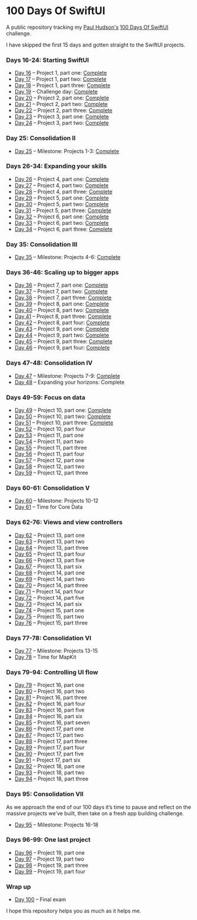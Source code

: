 # 100 Days Of SwiftUI

A public repository tracking my [Paul Hudson's][paul-hudson-twitter]
[100 Days Of SwiftUI][100-days-of-swiftui] challenge.

I have skipped the first 15 days and gotten straight to the SwiftUI projects.



### Days 16-24: Starting SwiftUI

* [Day 16][day-016] – Project 1, part one:        [Complete][day-016-tag]
* [Day 17][day-017] – Project 1, part two:        [Complete][day-017-tag]
* [Day 18][day-018] – Project 1, part three:      [Complete][day-018-tag]
* [Day 19][day-019] – Challenge day:              [Complete][day-019-tag]
* [Day 20][day-020] – Project 2, part one:        [Complete][day-020-tag]
* [Day 21][day-021] – Project 2, part two:        [Complete][day-021-tag]
* [Day 22][day-022] – Project 2, part three:      [Complete][day-022-tag]
* [Day 23][day-023] – Project 3, part one:        [Complete][day-023-tag]
* [Day 24][day-024] – Project 3, part two:        [Complete][day-024-tag]



### Day 25: Consolidation II

* [Day 25][day-025] – Milestone: Projects 1-3:    [Complete][day-025-tag]

### Days 26-34: Expanding your skills

* [Day 26][day-026] – Project 4, part one:        [Complete][day-026-tag]
* [Day 27][day-027] – Project 4, part two:        [Complete][day-027-tag]
* [Day 28][day-028] – Project 4, part three:      [Complete][day-028-tag]
* [Day 29][day-029] – Project 5, part one:        [Complete][day-029-tag]
* [Day 30][day-030] – Project 5, part two:        [Complete][day-030-tag]
* [Day 31][day-031] – Project 5, part three:      [Complete][day-031-tag]
* [Day 32][day-032] – Project 6, part one:        [Complete][day-032-tag]
* [Day 33][day-033] – Project 6, part two:        [Complete][day-033-tag]
* [Day 34][day-034] – Project 6, part three:      [Complete][day-034-tag]



### Day 35: Consolidation III

* [Day 35][day-035] – Milestone: Projects 4-6:    [Complete][day-035-tag]



### Days 36-46: Scaling up to bigger apps

* [Day 36][day-036] – Project 7, part one:        [Complete][day-036-tag]
* [Day 37][day-037] – Project 7, part two:        [Complete][day-037-tag]
* [Day 38][day-038] – Project 7, part three:      [Complete][day-038-tag]
* [Day 39][day-039] – Project 8, part one:        [Complete][day-039-tag]
* [Day 40][day-040] – Project 8, part two:        [Complete][day-040-tag]
* [Day 41][day-041] – Project 8, part three:      [Complete][day-041-tag]
* [Day 42][day-042] – Project 8, part four:       [Complete][day-042-tag]
* [Day 43][day-043] – Project 9, part one:        [Complete][day-043-tag]
* [Day 44][day-044] – Project 9, part two:        [Complete][day-044-tag]
* [Day 45][day-045] – Project 9, part three:      [Complete][day-045-tag]
* [Day 46][day-046] – Project 9, part four:       [Complete][day-046-tag]

### Days 47-48: Consolidation IV

* [Day 47][day-047] – Milestone: Projects 7-9:    [Complete][day-047-tag]
* [Day 48][day-048] – Expanding your horizons:     Complete



### Days 49-59: Focus on data

* [Day 49][day-049] – Project 10, part one:       [Complete][day-049-tag]
* [Day 50][day-050] – Project 10, part two:       [Complete][day-050-tag]
* [Day 51][day-051] – Project 10, part three:     [Complete][day-051-tag]
* [Day 52][day-052] – Project 10, part four
* [Day 53][day-053] – Project 11, part one
* [Day 54][day-054] – Project 11, part two
* [Day 55][day-055] – Project 11, part three
* [Day 56][day-056] – Project 11, part four
* [Day 57][day-057] – Project 12, part one
* [Day 58][day-058] – Project 12, part two
* [Day 59][day-059] – Project 12, part three



### Days 60-61: Consolidation V

* [Day 60][day-060] – Milestone: Projects 10-12
* [Day 61][day-061] – Time for Core Data



### Days 62-76: Views and view controllers

* [Day 62][day-062] – Project 13, part one
* [Day 63][day-063] – Project 13, part two
* [Day 64][day-064] – Project 13, part three
* [Day 65][day-065] – Project 13, part four
* [Day 66][day-066] – Project 13, part five
* [Day 67][day-067] – Project 13, part six
* [Day 68][day-068] – Project 14, part one
* [Day 69][day-069] – Project 14, part two
* [Day 70][day-070] – Project 14, part three
* [Day 71][day-071] – Project 14, part four
* [Day 72][day-072] – Project 14, part five
* [Day 73][day-073] – Project 14, part six
* [Day 74][day-074] – Project 15, part one
* [Day 75][day-075] – Project 15, part two
* [Day 76][day-076] – Project 15, part three



### Days 77-78: Consolidation VI

* [Day 77][day-077] – Milestone: Projects 13-15
* [Day 78][day-078] – Time for MapKit



### Days 79-94: Controlling UI flow

* [Day 79][day-079] – Project 16, part one
* [Day 80][day-080] – Project 16, part two
* [Day 81][day-081] – Project 16, part three
* [Day 82][day-082] – Project 16, part four
* [Day 83][day-083] – Project 16, part five
* [Day 84][day-084] – Project 16, part six
* [Day 85][day-085] – Project 16, part seven
* [Day 86][day-086] – Project 17, part one
* [Day 87][day-087] – Project 17, part two
* [Day 88][day-088] – Project 17, part three
* [Day 89][day-089] – Project 17, part four
* [Day 90][day-090] – Project 17, part five
* [Day 91][day-091] – Project 17, part six
* [Day 92][day-092] – Project 18, part one
* [Day 93][day-093] – Project 18, part two
* [Day 94][day-094] – Project 18, part three



### Days 95: Consolidation VII
As we approach the end of our 100 days it’s time to pause and reflect on the massive projects we’ve built, then take on a fresh app building challenge.

* [Day 95][day-095] – Milestone: Projects 16-18



### Days 96-99: One last project

* [Day 96][day-096] – Project 19, part one
* [Day 97][day-097] – Project 19, part two
* [Day 98][day-098] – Project 19, part three
* [Day 99][day-099] – Project 19, part four



### Wrap up

* [Day 100][day-100] – Final exam

I hope this repository helps you as much as it helps me.

[//]: # (Twitter)

[paul-hudson-twitter]: https://twitter.com/twostraws

[//]: # (Hacking With Swift)

[100-days-of-swiftui]: https://www.hackingwithswift.com/100/swiftui/
[day-016]: https://www.hackingwithswift.com/100/swiftui/16 (100 Days Of SwiftUI - Day 16 - Hacking With Swift)
[day-017]: https://www.hackingwithswift.com/100/swiftui/17 (100 Days Of SwiftUI - Day 17 - Hacking With Swift)
[day-018]: https://www.hackingwithswift.com/100/swiftui/18 (100 Days Of SwiftUI - Day 18 - Hacking With Swift)
[day-019]: https://www.hackingwithswift.com/100/swiftui/19 (100 Days Of SwiftUI - Day 19 - Hacking With Swift)
[day-020]: https://www.hackingwithswift.com/100/swiftui/20 (100 Days Of SwiftUI - Day 20 - Hacking With Swift)
[day-021]: https://www.hackingwithswift.com/100/swiftui/21 (100 Days Of SwiftUI - Day 21 - Hacking With Swift)
[day-022]: https://www.hackingwithswift.com/100/swiftui/22 (100 Days Of SwiftUI - Day 22 - Hacking With Swift)
[day-023]: https://www.hackingwithswift.com/100/swiftui/23 (100 Days Of SwiftUI - Day 23 - Hacking With Swift)
[day-024]: https://www.hackingwithswift.com/100/swiftui/24 (100 Days Of SwiftUI - Day 24 - Hacking With Swift)
[day-025]: https://www.hackingwithswift.com/100/swiftui/25 (100 Days Of SwiftUI - Day 25 - Hacking With Swift)
[day-026]: https://www.hackingwithswift.com/100/swiftui/26 (100 Days Of SwiftUI - Day 26 - Hacking With Swift)
[day-027]: https://www.hackingwithswift.com/100/swiftui/27 (100 Days Of SwiftUI - Day 27 - Hacking With Swift)
[day-028]: https://www.hackingwithswift.com/100/swiftui/28 (100 Days Of SwiftUI - Day 28 - Hacking With Swift)
[day-029]: https://www.hackingwithswift.com/100/swiftui/29 (100 Days Of SwiftUI - Day 29 - Hacking With Swift)
[day-030]: https://www.hackingwithswift.com/100/swiftui/30 (100 Days Of SwiftUI - Day 30 - Hacking With Swift)
[day-031]: https://www.hackingwithswift.com/100/swiftui/31 (100 Days Of SwiftUI - Day 31 - Hacking With Swift)
[day-032]: https://www.hackingwithswift.com/100/swiftui/32 (100 Days Of SwiftUI - Day 32 - Hacking With Swift)
[day-033]: https://www.hackingwithswift.com/100/swiftui/33 (100 Days Of SwiftUI - Day 33 - Hacking With Swift)
[day-034]: https://www.hackingwithswift.com/100/swiftui/34 (100 Days Of SwiftUI - Day 34 - Hacking With Swift)
[day-035]: https://www.hackingwithswift.com/100/swiftui/35 (100 Days Of SwiftUI - Day 35 - Hacking With Swift)
[day-036]: https://www.hackingwithswift.com/100/swiftui/36 (100 Days Of SwiftUI - Day 36 - Hacking With Swift)
[day-037]: https://www.hackingwithswift.com/100/swiftui/37 (100 Days Of SwiftUI - Day 37 - Hacking With Swift)
[day-038]: https://www.hackingwithswift.com/100/swiftui/38 (100 Days Of SwiftUI - Day 38 - Hacking With Swift)
[day-039]: https://www.hackingwithswift.com/100/swiftui/39 (100 Days Of SwiftUI - Day 39 - Hacking With Swift)
[day-040]: https://www.hackingwithswift.com/100/swiftui/40 (100 Days Of SwiftUI - Day 40 - Hacking With Swift)
[day-041]: https://www.hackingwithswift.com/100/swiftui/41 (100 Days Of SwiftUI - Day 41 - Hacking With Swift)
[day-042]: https://www.hackingwithswift.com/100/swiftui/42 (100 Days Of SwiftUI - Day 42 - Hacking With Swift)
[day-043]: https://www.hackingwithswift.com/100/swiftui/43 (100 Days Of SwiftUI - Day 43 - Hacking With Swift)
[day-044]: https://www.hackingwithswift.com/100/swiftui/44 (100 Days Of SwiftUI - Day 44 - Hacking With Swift)
[day-045]: https://www.hackingwithswift.com/100/swiftui/45 (100 Days Of SwiftUI - Day 45 - Hacking With Swift)
[day-046]: https://www.hackingwithswift.com/100/swiftui/46 (100 Days Of SwiftUI - Day 46 - Hacking With Swift)
[day-047]: https://www.hackingwithswift.com/100/swiftui/47 (100 Days Of SwiftUI - Day 47 - Hacking With Swift)
[day-048]: https://www.hackingwithswift.com/100/swiftui/48 (100 Days Of SwiftUI - Day 48 - Hacking With Swift)
[day-049]: https://www.hackingwithswift.com/100/swiftui/49 (100 Days Of SwiftUI - Day 49 - Hacking With Swift)
[day-050]: https://www.hackingwithswift.com/100/swiftui/50 (100 Days Of SwiftUI - Day 50 - Hacking With Swift)
[day-051]: https://www.hackingwithswift.com/100/swiftui/51 (100 Days Of SwiftUI - Day 51 - Hacking With Swift)
[day-052]: https://www.hackingwithswift.com/100/swiftui/52 (100 Days Of SwiftUI - Day 52 - Hacking With Swift)
[day-053]: https://www.hackingwithswift.com/100/swiftui/53 (100 Days Of SwiftUI - Day 53 - Hacking With Swift)
[day-054]: https://www.hackingwithswift.com/100/swiftui/54 (100 Days Of SwiftUI - Day 54 - Hacking With Swift)
[day-055]: https://www.hackingwithswift.com/100/swiftui/55 (100 Days Of SwiftUI - Day 55 - Hacking With Swift)
[day-056]: https://www.hackingwithswift.com/100/swiftui/56 (100 Days Of SwiftUI - Day 56 - Hacking With Swift)
[day-057]: https://www.hackingwithswift.com/100/swiftui/57 (100 Days Of SwiftUI - Day 57 - Hacking With Swift)
[day-058]: https://www.hackingwithswift.com/100/swiftui/58 (100 Days Of SwiftUI - Day 58 - Hacking With Swift)
[day-059]: https://www.hackingwithswift.com/100/swiftui/59 (100 Days Of SwiftUI - Day 59 - Hacking With Swift)
[day-060]: https://www.hackingwithswift.com/100/swiftui/60 (100 Days Of SwiftUI - Day 60 - Hacking With Swift)
[day-061]: https://www.hackingwithswift.com/100/swiftui/61 (100 Days Of SwiftUI - Day 61 - Hacking With Swift)
[day-062]: https://www.hackingwithswift.com/100/swiftui/62 (100 Days Of SwiftUI - Day 62 - Hacking With Swift)
[day-063]: https://www.hackingwithswift.com/100/swiftui/63 (100 Days Of SwiftUI - Day 63 - Hacking With Swift)
[day-064]: https://www.hackingwithswift.com/100/swiftui/64 (100 Days Of SwiftUI - Day 64 - Hacking With Swift)
[day-065]: https://www.hackingwithswift.com/100/swiftui/65 (100 Days Of SwiftUI - Day 65 - Hacking With Swift)
[day-066]: https://www.hackingwithswift.com/100/swiftui/66 (100 Days Of SwiftUI - Day 66 - Hacking With Swift)
[day-067]: https://www.hackingwithswift.com/100/swiftui/67 (100 Days Of SwiftUI - Day 67 - Hacking With Swift)
[day-068]: https://www.hackingwithswift.com/100/swiftui/68 (100 Days Of SwiftUI - Day 68 - Hacking With Swift)
[day-069]: https://www.hackingwithswift.com/100/swiftui/69 (100 Days Of SwiftUI - Day 69 - Hacking With Swift)
[day-070]: https://www.hackingwithswift.com/100/swiftui/70 (100 Days Of SwiftUI - Day 70 - Hacking With Swift)
[day-071]: https://www.hackingwithswift.com/100/swiftui/71 (100 Days Of SwiftUI - Day 71 - Hacking With Swift)
[day-072]: https://www.hackingwithswift.com/100/swiftui/72 (100 Days Of SwiftUI - Day 72 - Hacking With Swift)
[day-073]: https://www.hackingwithswift.com/100/swiftui/73 (100 Days Of SwiftUI - Day 73 - Hacking With Swift)
[day-074]: https://www.hackingwithswift.com/100/swiftui/74 (100 Days Of SwiftUI - Day 74 - Hacking With Swift)
[day-075]: https://www.hackingwithswift.com/100/swiftui/75 (100 Days Of SwiftUI - Day 75 - Hacking With Swift)
[day-076]: https://www.hackingwithswift.com/100/swiftui/76 (100 Days Of SwiftUI - Day 76 - Hacking With Swift)
[day-077]: https://www.hackingwithswift.com/100/swiftui/77 (100 Days Of SwiftUI - Day 77 - Hacking With Swift)
[day-078]: https://www.hackingwithswift.com/100/swiftui/78 (100 Days Of SwiftUI - Day 78 - Hacking With Swift)
[day-079]: https://www.hackingwithswift.com/100/swiftui/79 (100 Days Of SwiftUI - Day 79 - Hacking With Swift)
[day-080]: https://www.hackingwithswift.com/100/swiftui/80 (100 Days Of SwiftUI - Day 80 - Hacking With Swift)
[day-081]: https://www.hackingwithswift.com/100/swiftui/81 (100 Days Of SwiftUI - Day 81 - Hacking With Swift)
[day-082]: https://www.hackingwithswift.com/100/swiftui/82 (100 Days Of SwiftUI - Day 82 - Hacking With Swift)
[day-083]: https://www.hackingwithswift.com/100/swiftui/83 (100 Days Of SwiftUI - Day 83 - Hacking With Swift)
[day-084]: https://www.hackingwithswift.com/100/swiftui/84 (100 Days Of SwiftUI - Day 84 - Hacking With Swift)
[day-085]: https://www.hackingwithswift.com/100/swiftui/85 (100 Days Of SwiftUI - Day 85 - Hacking With Swift)
[day-086]: https://www.hackingwithswift.com/100/swiftui/86 (100 Days Of SwiftUI - Day 86 - Hacking With Swift)
[day-087]: https://www.hackingwithswift.com/100/swiftui/87 (100 Days Of SwiftUI - Day 87 - Hacking With Swift)
[day-088]: https://www.hackingwithswift.com/100/swiftui/88 (100 Days Of SwiftUI - Day 88 - Hacking With Swift)
[day-089]: https://www.hackingwithswift.com/100/swiftui/89 (100 Days Of SwiftUI - Day 89 - Hacking With Swift)
[day-090]: https://www.hackingwithswift.com/100/swiftui/90 (100 Days Of SwiftUI - Day 90 - Hacking With Swift)
[day-091]: https://www.hackingwithswift.com/100/swiftui/91 (100 Days Of SwiftUI - Day 91 - Hacking With Swift)
[day-092]: https://www.hackingwithswift.com/100/swiftui/92 (100 Days Of SwiftUI - Day 92 - Hacking With Swift)
[day-093]: https://www.hackingwithswift.com/100/swiftui/93 (100 Days Of SwiftUI - Day 93 - Hacking With Swift)
[day-094]: https://www.hackingwithswift.com/100/swiftui/94 (100 Days Of SwiftUI - Day 94 - Hacking With Swift)
[day-095]: https://www.hackingwithswift.com/100/swiftui/95 (100 Days Of SwiftUI - Day 95 - Hacking With Swift)
[day-096]: https://www.hackingwithswift.com/100/swiftui/96 (100 Days Of SwiftUI - Day 96 - Hacking With Swift)
[day-097]: https://www.hackingwithswift.com/100/swiftui/97 (100 Days Of SwiftUI - Day 97 - Hacking With Swift)
[day-098]: https://www.hackingwithswift.com/100/swiftui/98 (100 Days Of SwiftUI - Day 98 - Hacking With Swift)
[day-099]: https://www.hackingwithswift.com/100/swiftui/99 (100 Days Of SwiftUI - Day 99 - Hacking With Swift)
[day-100]: https://www.hackingwithswift.com/100/swiftui/100 (100 Days Of SwiftUI - Day 100 - Hacking With Swift)

[//]: # (GitHub)

[day-016-tag]: https://github.com/prtmshk/100DaysOfSwiftUI/releases/tag/day16 (Release day16 · prtmshk/100DaysOfSwiftUI)
[day-017-tag]: https://github.com/prtmshk/100DaysOfSwiftUI/releases/tag/day17 (Release day17 · prtmshk/100DaysOfSwiftUI)
[day-018-tag]: https://github.com/prtmshk/100DaysOfSwiftUI/releases/tag/day18 (Release day18 · prtmshk/100DaysOfSwiftUI)
[day-019-tag]: https://github.com/prtmshk/100DaysOfSwiftUI/releases/tag/day19 (Release day19 · prtmshk/100DaysOfSwiftUI)
[day-020-tag]: https://github.com/prtmshk/100DaysOfSwiftUI/releases/tag/day20 (Release day20 · prtmshk/100DaysOfSwiftUI)
[day-021-tag]: https://github.com/prtmshk/100DaysOfSwiftUI/releases/tag/day21 (Release day21 · prtmshk/100DaysOfSwiftUI)
[day-022-tag]: https://github.com/prtmshk/100DaysOfSwiftUI/releases/tag/day22 (Release day22 · prtmshk/100DaysOfSwiftUI)
[day-023-tag]: https://github.com/prtmshk/100DaysOfSwiftUI/releases/tag/day23 (Release day23 · prtmshk/100DaysOfSwiftUI)
[day-024-tag]: https://github.com/prtmshk/100DaysOfSwiftUI/releases/tag/day24 (Release day24 · prtmshk/100DaysOfSwiftUI)
[day-025-tag]: https://github.com/prtmshk/100DaysOfSwiftUI/releases/tag/day25 (Release day25 · prtmshk/100DaysOfSwiftUI)
[day-026-tag]: https://github.com/prtmshk/100DaysOfSwiftUI/releases/tag/day26 (Release day26 · prtmshk/100DaysOfSwiftUI)
[day-027-tag]: https://github.com/prtmshk/100DaysOfSwiftUI/releases/tag/day27 (Release day27 · prtmshk/100DaysOfSwiftUI)
[day-028-tag]: https://github.com/prtmshk/100DaysOfSwiftUI/releases/tag/day28 (Release day28 · prtmshk/100DaysOfSwiftUI)
[day-029-tag]: https://github.com/prtmshk/100DaysOfSwiftUI/releases/tag/day29 (Release day29 · prtmshk/100DaysOfSwiftUI)
[day-030-tag]: https://github.com/prtmshk/100DaysOfSwiftUI/releases/tag/day30 (Release day30 · prtmshk/100DaysOfSwiftUI)
[day-031-tag]: https://github.com/prtmshk/100DaysOfSwiftUI/releases/tag/day31 (Release day31 · prtmshk/100DaysOfSwiftUI)
[day-032-tag]: https://github.com/prtmshk/100DaysOfSwiftUI/releases/tag/day32 (Release day32 · prtmshk/100DaysOfSwiftUI)
[day-033-tag]: https://github.com/prtmshk/100DaysOfSwiftUI/releases/tag/day33 (Release day33 · prtmshk/100DaysOfSwiftUI)
[day-034-tag]: https://github.com/prtmshk/100DaysOfSwiftUI/releases/tag/day34 (Release day34 · prtmshk/100DaysOfSwiftUI)
[day-035-tag]: https://github.com/prtmshk/100DaysOfSwiftUI/releases/tag/day35 (Release day35 · prtmshk/100DaysOfSwiftUI)
[day-036-tag]: https://github.com/prtmshk/100DaysOfSwiftUI/releases/tag/day36 (Release day36 · prtmshk/100DaysOfSwiftUI)
[day-037-tag]: https://github.com/prtmshk/100DaysOfSwiftUI/releases/tag/day37 (Release day37 · prtmshk/100DaysOfSwiftUI)
[day-038-tag]: https://github.com/prtmshk/100DaysOfSwiftUI/releases/tag/day38 (Release day38 · prtmshk/100DaysOfSwiftUI)
[day-039-tag]: https://github.com/prtmshk/100DaysOfSwiftUI/releases/tag/day39 (Release day39 · prtmshk/100DaysOfSwiftUI)
[day-040-tag]: https://github.com/prtmshk/100DaysOfSwiftUI/releases/tag/day40 (Release day40 · prtmshk/100DaysOfSwiftUI)
[day-041-tag]: https://github.com/prtmshk/100DaysOfSwiftUI/releases/tag/day41 (Release day41 · prtmshk/100DaysOfSwiftUI)
[day-042-tag]: https://github.com/prtmshk/100DaysOfSwiftUI/releases/tag/day42 (Release day42 · prtmshk/100DaysOfSwiftUI)
[day-043-tag]: https://github.com/prtmshk/100DaysOfSwiftUI/releases/tag/day43 (Release day43 · prtmshk/100DaysOfSwiftUI)
[day-044-tag]: https://github.com/prtmshk/100DaysOfSwiftUI/releases/tag/day44 (Release day44 · prtmshk/100DaysOfSwiftUI)
[day-045-tag]: https://github.com/prtmshk/100DaysOfSwiftUI/releases/tag/day45 (Release day45 · prtmshk/100DaysOfSwiftUI)
[day-046-tag]: https://github.com/prtmshk/100DaysOfSwiftUI/releases/tag/day46 (Release day46 · prtmshk/100DaysOfSwiftUI)
[day-047-tag]: https://github.com/prtmshk/100DaysOfSwiftUI/releases/tag/day47 (Release day47 · prtmshk/100DaysOfSwiftUI)
[day-048-tag]: https://github.com/prtmshk/100DaysOfSwiftUI/releases/tag/day48 (Release day48 · prtmshk/100DaysOfSwiftUI)
[day-049-tag]: https://github.com/prtmshk/100DaysOfSwiftUI/releases/tag/day49 (Release day49 · prtmshk/100DaysOfSwiftUI)
[day-050-tag]: https://github.com/prtmshk/100DaysOfSwiftUI/releases/tag/day50 (Release day50 · prtmshk/100DaysOfSwiftUI)
[day-051-tag]: https://github.com/prtmshk/100DaysOfSwiftUI/releases/tag/day51 (Release day51 · prtmshk/100DaysOfSwiftUI)
[day-052-tag]: https://github.com/prtmshk/100DaysOfSwiftUI/releases/tag/day52 (Release day52 · prtmshk/100DaysOfSwiftUI)
[day-053-tag]: https://github.com/prtmshk/100DaysOfSwiftUI/releases/tag/day53 (Release day53 · prtmshk/100DaysOfSwiftUI)
[day-054-tag]: https://github.com/prtmshk/100DaysOfSwiftUI/releases/tag/day54 (Release day54 · prtmshk/100DaysOfSwiftUI)
[day-055-tag]: https://github.com/prtmshk/100DaysOfSwiftUI/releases/tag/day55 (Release day55 · prtmshk/100DaysOfSwiftUI)
[day-056-tag]: https://github.com/prtmshk/100DaysOfSwiftUI/releases/tag/day56 (Release day56 · prtmshk/100DaysOfSwiftUI)
[day-057-tag]: https://github.com/prtmshk/100DaysOfSwiftUI/releases/tag/day57 (Release day57 · prtmshk/100DaysOfSwiftUI)
[day-058-tag]: https://github.com/prtmshk/100DaysOfSwiftUI/releases/tag/day58 (Release day58 · prtmshk/100DaysOfSwiftUI)
[day-059-tag]: https://github.com/prtmshk/100DaysOfSwiftUI/releases/tag/day59 (Release day59 · prtmshk/100DaysOfSwiftUI)
[day-060-tag]: https://github.com/prtmshk/100DaysOfSwiftUI/releases/tag/day60 (Release day60 · prtmshk/100DaysOfSwiftUI)
[day-061-tag]: https://github.com/prtmshk/100DaysOfSwiftUI/releases/tag/day61 (Release day61 · prtmshk/100DaysOfSwiftUI)
[day-062-tag]: https://github.com/prtmshk/100DaysOfSwiftUI/releases/tag/day62 (Release day62 · prtmshk/100DaysOfSwiftUI)
[day-063-tag]: https://github.com/prtmshk/100DaysOfSwiftUI/releases/tag/day63 (Release day63 · prtmshk/100DaysOfSwiftUI)
[day-064-tag]: https://github.com/prtmshk/100DaysOfSwiftUI/releases/tag/day64 (Release day64 · prtmshk/100DaysOfSwiftUI)
[day-065-tag]: https://github.com/prtmshk/100DaysOfSwiftUI/releases/tag/day65 (Release day65 · prtmshk/100DaysOfSwiftUI)
[day-066-tag]: https://github.com/prtmshk/100DaysOfSwiftUI/releases/tag/day66 (Release day66 · prtmshk/100DaysOfSwiftUI)
[day-067-tag]: https://github.com/prtmshk/100DaysOfSwiftUI/releases/tag/day67 (Release day67 · prtmshk/100DaysOfSwiftUI)
[day-068-tag]: https://github.com/prtmshk/100DaysOfSwiftUI/releases/tag/day68 (Release day68 · prtmshk/100DaysOfSwiftUI)
[day-069-tag]: https://github.com/prtmshk/100DaysOfSwiftUI/releases/tag/day69 (Release day69 · prtmshk/100DaysOfSwiftUI)
[day-070-tag]: https://github.com/prtmshk/100DaysOfSwiftUI/releases/tag/day70 (Release day70 · prtmshk/100DaysOfSwiftUI)
[day-071-tag]: https://github.com/prtmshk/100DaysOfSwiftUI/releases/tag/day71 (Release day71 · prtmshk/100DaysOfSwiftUI)
[day-072-tag]: https://github.com/prtmshk/100DaysOfSwiftUI/releases/tag/day72 (Release day72 · prtmshk/100DaysOfSwiftUI)
[day-073-tag]: https://github.com/prtmshk/100DaysOfSwiftUI/releases/tag/day73 (Release day73 · prtmshk/100DaysOfSwiftUI)
[day-074-tag]: https://github.com/prtmshk/100DaysOfSwiftUI/releases/tag/day74 (Release day74 · prtmshk/100DaysOfSwiftUI)
[day-075-tag]: https://github.com/prtmshk/100DaysOfSwiftUI/releases/tag/day75 (Release day75 · prtmshk/100DaysOfSwiftUI)
[day-076-tag]: https://github.com/prtmshk/100DaysOfSwiftUI/releases/tag/day76 (Release day76 · prtmshk/100DaysOfSwiftUI)
[day-077-tag]: https://github.com/prtmshk/100DaysOfSwiftUI/releases/tag/day77 (Release day77 · prtmshk/100DaysOfSwiftUI)
[day-078-tag]: https://github.com/prtmshk/100DaysOfSwiftUI/releases/tag/day78 (Release day78 · prtmshk/100DaysOfSwiftUI)
[day-079-tag]: https://github.com/prtmshk/100DaysOfSwiftUI/releases/tag/day79 (Release day79 · prtmshk/100DaysOfSwiftUI)
[day-080-tag]: https://github.com/prtmshk/100DaysOfSwiftUI/releases/tag/day80 (Release day80 · prtmshk/100DaysOfSwiftUI)
[day-081-tag]: https://github.com/prtmshk/100DaysOfSwiftUI/releases/tag/day81 (Release day81 · prtmshk/100DaysOfSwiftUI)
[day-082-tag]: https://github.com/prtmshk/100DaysOfSwiftUI/releases/tag/day82 (Release day82 · prtmshk/100DaysOfSwiftUI)
[day-083-tag]: https://github.com/prtmshk/100DaysOfSwiftUI/releases/tag/day83 (Release day83 · prtmshk/100DaysOfSwiftUI)
[day-084-tag]: https://github.com/prtmshk/100DaysOfSwiftUI/releases/tag/day84 (Release day84 · prtmshk/100DaysOfSwiftUI)
[day-085-tag]: https://github.com/prtmshk/100DaysOfSwiftUI/releases/tag/day85 (Release day85 · prtmshk/100DaysOfSwiftUI)
[day-086-tag]: https://github.com/prtmshk/100DaysOfSwiftUI/releases/tag/day86 (Release day86 · prtmshk/100DaysOfSwiftUI)
[day-087-tag]: https://github.com/prtmshk/100DaysOfSwiftUI/releases/tag/day87 (Release day87 · prtmshk/100DaysOfSwiftUI)
[day-088-tag]: https://github.com/prtmshk/100DaysOfSwiftUI/releases/tag/day88 (Release day88 · prtmshk/100DaysOfSwiftUI)
[day-089-tag]: https://github.com/prtmshk/100DaysOfSwiftUI/releases/tag/day89 (Release day89 · prtmshk/100DaysOfSwiftUI)
[day-090-tag]: https://github.com/prtmshk/100DaysOfSwiftUI/releases/tag/day90 (Release day90 · prtmshk/100DaysOfSwiftUI)
[day-091-tag]: https://github.com/prtmshk/100DaysOfSwiftUI/releases/tag/day91 (Release day91 · prtmshk/100DaysOfSwiftUI)
[day-092-tag]: https://github.com/prtmshk/100DaysOfSwiftUI/releases/tag/day92 (Release day92 · prtmshk/100DaysOfSwiftUI)
[day-093-tag]: https://github.com/prtmshk/100DaysOfSwiftUI/releases/tag/day93 (Release day93 · prtmshk/100DaysOfSwiftUI)
[day-094-tag]: https://github.com/prtmshk/100DaysOfSwiftUI/releases/tag/day94 (Release day94 · prtmshk/100DaysOfSwiftUI)
[day-095-tag]: https://github.com/prtmshk/100DaysOfSwiftUI/releases/tag/day95 (Release day95 · prtmshk/100DaysOfSwiftUI)
[day-096-tag]: https://github.com/prtmshk/100DaysOfSwiftUI/releases/tag/day96 (Release day96 · prtmshk/100DaysOfSwiftUI)
[day-097-tag]: https://github.com/prtmshk/100DaysOfSwiftUI/releases/tag/day97 (Release day97 · prtmshk/100DaysOfSwiftUI)
[day-098-tag]: https://github.com/prtmshk/100DaysOfSwiftUI/releases/tag/day98 (Release day98 · prtmshk/100DaysOfSwiftUI)
[day-099-tag]: https://github.com/prtmshk/100DaysOfSwiftUI/releases/tag/day99 (Release day99 · prtmshk/100DaysOfSwiftUI)
[day-100-tag]: https://github.com/prtmshk/100DaysOfSwiftUI/releases/tag/day100 (Release day100 · prtmshk/100DaysOfSwiftUI)
